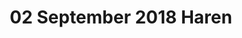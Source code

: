---
layout: album
title: 02 September 2018 Haren
cover: DSC_0002.JPG
pagination: 
  enabled: true  
  images: true
og:
  title: Wedstrijd DSE A vs Haren - 02 September 2018
  description: Bekijk hier hoe onze dames het ervan af brachten in hun wedstrijd tegen Haren
  image: https://www.basketlummen.be/albums/2018-09-02-haren/DSC_0002.JPG
---